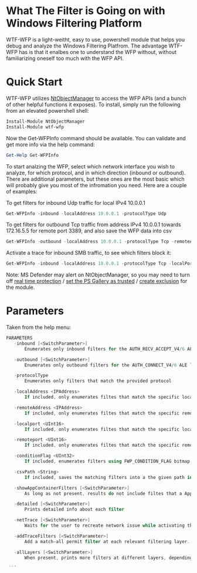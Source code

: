 # What The Filter is Going on with Windows Filtering Platform
WTF-WFP is a light-weitht, easy to use, powershell module that helps you debug and analyze the Windows Filtering Platfrom. 
The advantage WTF-WFP has is that it enalbes one to understand the WFP without, without familiarizing oneself too much with the WFP API. 

# Quick Start

WTF-WFP utilizes [NtObjectManager](https://github.com/googleprojectzero/sandbox-attacksurface-analysis-tools/tree/main/NtObjectManager) to access the WFP APIs (and a bunch of other helpful functions it exposes). To install, simply run the following from an elevated powershell shell:

```powershell
Install-Module NtObjectManager
Install-Module wtf-wfp
```
Now the Get-WFPInfo command should be available. You can validate and get more info via the help command:
```powershell
Get-Help Get-WFPInfo
```

To start analzing the WFP, select which network interface you wish to analyze, for which protocol, and in which direction (inbound or outbound). There are additional parameters, but these ones are the most basic which will probably give you most of the infromation you need. Here are a couple of examples:

To get filters for inbound Udp traffic for local IPv4 10.0.0.1

```powershell
Get-WFPInfo -inbound -localAddress 10.0.0.1 -protocolType Udp
```

To get filters for outbound Tcp traffic from address IPv4 10.0.0.1 towards 172.16.5.5 for remote port 3389, and also save the WFP data into csv

```powershell
Get-WFPInfo -outbound -localAddress 10.0.0.1 -protocolType Tcp -remoteAddress 172.16.5.5 -remotePort 3389 -csvPath "c:\wfp.csv"
```

Activate a trace for inbound SMB traffic, to see which filters block it: 
```powershell
Get-WFPInfo -inbound -localAddress 10.0.0.1 -protocolType Tcp -localPort 445 -netTrace
```

Note: MS Defender may alert on NtObjectManager, so you may need to turn off [real time protection](https://support.microsoft.com/en-us/windows/turn-off-defender-antivirus-protection-in-windows-security-99e6004f-c54c-8509-773c-a4d776b77960#:~:text=Select%20Start%20and%20type%20%22Windows,scans%20will%20continue%20to%20run.) / [set the PS Gallery as trusted](https://learn.microsoft.com/en-us/powershell/module/powershellget/set-psrepository?view=powershell-7.3) / [create exclusion](https://learn.microsoft.com/en-us/microsoft-365/security/defender-endpoint/configure-extension-file-exclusions-microsoft-defender-antivirus?view=o365-worldwide) for the module.

# Parameters

Taken from the help menu:

 ```powershell
 PARAMETERS
    -inbound [<SwitchParameter>]
        Enumerates only inbound filters for the AUTH_RECV_ACCEPT_V4/6 ALE layer.

    -outbound [<SwitchParameter>]
        Enumerates only outbound filters for the AUTH_CONNECT_V4/6 ALE layer.

    -protocolType
        Enumerates only filters that match the provided protocol

    -localAddress <IPAddress>
        If included, only enumerates filtes that match the specific local address, the IP family, and the local NIC

    -remoteAddress <IPAddress>
        If included, only enumerates filtes that match the specific remote address.

    -localport <UInt16>
        If included, only enumerates filtes that match the specific local port.

    -remoteport <UInt16>
        If included, only enumerates filtes that match the specific remote port.

    -conditionFlag <UInt32>
        If included, enumerates filters using FWP_CONDITION_FLAG bitmap

    -csvPath <String>
        If included, saves the matching filters into a the given path in CSV format

    -showAppContainerFilters [<SwitchParameter>]
        As long as not present, results do not include filtes that a App Container specific

    -detailed [<SwitchParameter>]
        Prints detailed info about each filter

    -netTrace [<SwitchParameter>]
        Waits for the user to recreate network issue while activating the WFP trace. The matched traced events a printed to the output, along with the filters that matched.

    -addTraceFilters [<SwitchParameter>]
        Add a match-all permit filter at each relevant filtering layer.

    -allLayers [<SwitchParameter>]
        When present, prints more filters at different layers, depending on the inbound/outbound params.

 ```
